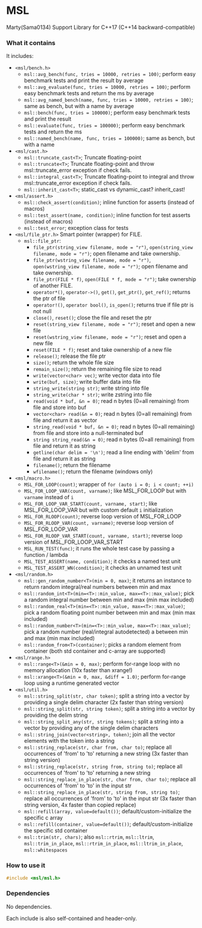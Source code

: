 # MSL
Marty(Sama0134) Support Library for C++17 (C++14 backward-compatible)

### What it contains
It includes:
- `<msl/bench.h>`
	- `msl::avg_bench(func, tries = 10000, retries = 100)`; perform easy benchmark tests and print the result by average
	- `msl::avg_evaluate(func, tries = 10000, retries = 100)`; perform easy benchmark tests and return the ms by average
	- `msl::avg_named_bench(name, func, tries = 10000, retries = 100)`; same as bench, but with a name by average
	- `msl::bench(func, tries = 100000)`; perform easy benchmark tests and print the result
	- `msl::evaluate(func, tries = 100000)`; perform easy benchmark tests and return the ms
	- `msl::named_bench(name, func, tries = 100000)`; same as bench, but with a name
- `<msl/cast.h>`
	- `msl::truncate_cast<T>`; Truncate floating-point
	- `msl::truncate<T>`; Truncate floating-point and throw msl::truncate_error exception if check fails.
	- `msl::integral_cast<T>`; Truncate floating-point to integral and throw msl::truncate_error exception if check fails.
	- `msl::inherit_cast<T>`; static_cast vs dynamic_cast? inherit_cast!
- `<msl/assert.h>`
	- `msl::check_assert(condition)`; inline function for asserts (instead of macros)
	- `msl::test_assert(name, condition)`; inline function for test asserts (instead of macros)
	- `msl::test_error`; exception class for tests
- `<msl/file_ptr.h>` Smart pointer (wrapper) for FILE.
	- `msl::file_ptr`:
		- `file_ptr(string_view filename, mode = "r")`, `open(string_view filename, mode = "r")`; open filename and take ownership.
		- `file_ptr(wstring_view filename, mode = "r")`, `open(wstring_view filename, mode = "r")`; open filename and take ownership.
		- `file_ptr(FILE * f)`, `open(FILE * f, mode = "r")`; take ownership of another FILE.
		- `operator*()`, `operator->()`, `get()`, `get_ptr()`, `get_ref()`; returns the ptr of file
		- `operator!()`, `operator bool()`, `is_open()`; returns true if file ptr is not null
		- `close()`, `reset()`; close the file and reset the ptr
		- `reset(string_view filename, mode = "r")`; reset and open a new file
		- `reset(wstring_view filename, mode = "r")`; reset and open a new file
		- `reset(FILE * f)`; reset and take ownership of a new file
		- `release()`; release the file ptr
		- `size()`; return the whole file size
		- `remain_size()`; return the remaining file size to read
		- `write(vector<char> vec)`; write vector data into file
		- `write(buf, size)`; write buffer data into file
		- `string_write(string str)`; write string into file
		- `string_write(char * str)`; write zstring into file
		- `read(void * buf, &n = 0)`; read n bytes (0=all remaining) from file and store into buf
		- `vector<char> read(&n = 0)`; read n bytes (0=all remaining) from file and return it as vector
		- `string_read(void * buf, &n = 0)`; read n bytes (0=all remaining) from file and store into a null-terminated buf
		- `string string_read(&n = 0)`; read n bytes (0=all remaining) from file and return it as string
		- `getline(char delim = '\n')`; read a line ending with 'delim' from file and return it as string
		- `filename()`; return the filename
		- `wfilename()`; return the filename (windows only)
- `<msl/macro.h>`
	- `MSL_FOR_LOOP(count)`; wrapper of `for (auto i = 0; i < count; ++i)`
	- `MSL_FOR_LOOP_VAR(count, varname)`; like MSL_FOR_LOOP but with `varname` instead of `i`
	- `MSL_FOR_LOOP_VAR_START(count, varname, start)`; like MSL_FOR_LOOP_VAR but with custom default `i` initialization
	- `MSL_FOR_RLOOP(count)`; reverse loop version of MSL_FOR_LOOP
	- `MSL_FOR_RLOOP_VAR(count, varname)`; reverse loop version of MSL_FOR_LOOP_VAR
	- `MSL_FOR_RLOOP_VAR_START(count, varname, start)`; reverse loop version of MSL_FOR_LOOP_VAR_START
	- `MSL_RUN_TEST(func)`; it runs the whole test case by passing a function / lambda
	- `MSL_TEST_ASSERT(name, condition)`; it checks a named test unit
	- `MSL_TEST_ASSERT_WN(condition)`; it checks an unnamed test unit
- `<msl/random.h>`
	- `msl::gen_random_number<T>(min = 0, max)`; it returns an instance to return random integral/real numbers between min and max
	- `msl::random_int<T>(min=<T>::min_value, max=<T>::max_value)`; pick a random integral number between min and max (min max included)
	- `msl::random_real<T>(min=<T>::min_value, max=<T>::max_value)`; pick a random floating point number between min and max (min max included)
	- `msl::random_number<T>(min=<T>::min_value, max=<T>::max_value)`; pick a random number (real/integral autodetected) a between min and max (min max included)
	- `msl::random_from<T>(container)`; picks a random element from container (both std container and c-array are supported)
- `<msl/range.h>`
	- `msl::range<T>(&min = 0, max)`; perform for-range loop with no memory allocation (10x faster than xrange!)
	- `msl::xrange<T>(&min = 0, max, &diff = 1.0)`; perform for-range loop using a runtime generated vector
- `<msl/util.h>`
	- `msl::string_split(str, char token)`; split a string into a vector by providing a single delim character (2x faster than string version)
	- `msl::string_split(str, string token)`; split a string into a vector by providing the delim string
	- `msl::string_split_any(str, string tokens)`; split a string into a vector by providing any of the single delim characters
	- `msl::string_join(vector<string>, token)`; join all the vector elements with the token into a string
	- `msl::string_replace(str, char from, char to)`; replace all occurrences of 'from' to 'to' returning a new string (3x faster than string version)
	- `msl::string_replace(str, string from, string to)`; replace all occurrences of 'from' to 'to' returning a new string
	- `msl::string_replace_in_place(str, char from, char to)`; replace all occurrences of 'from' to 'to' in the input str
	- `msl::string_replace_in_place(str, string from, string to)`; replace all occurrences of 'from' to 'to' in the input str (3x faster than string version, 4x faster than copied replace)
	- `msl::refill(array, value=default())`; default/custom-initialize the specific c array
	- `msl::refill(container, value=default())`; default/custom-initialize the specific std container
	- `msl::trim(str, chars)`; also `msl::rtrim`, `msl::ltrim`, `msl::trim_in_place`, `msl::rtrim_in_place`, `msl::ltrim_in_place`, `msl::whitespaces`

### How to use it
```cpp
#include <msl/msl.h>
```

### Dependencies
No dependencies.

Each include is also self-contained and header-only.
